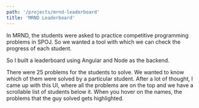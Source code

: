 ```yaml
---
path: '/projects/mrnd-leaderboard'
title: 'MRND Leaderboard'
---
```


In MRND, the students were asked to practice competitive programming problems in SPOJ. So we wanted a tool with which we can check the progress of each student.

So I built a leaderboard using Angular and Node as the backend.

There were 25 problems for the students to solve. We wanted to know which of them were solved by a particular student. After a lot of thought, I came up with this UI, where all the problems are on the top and we have a scrollable list of students below it. When you hover on the names, the problems that the guy solved gets highlighted.